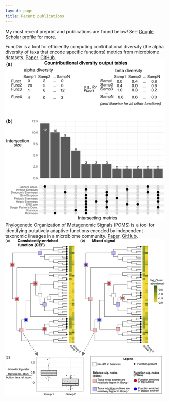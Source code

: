 ```yaml
---
layout: page
title: Recent publications
---
```


My most recent preprint and publications are found below! See [Google Scholar profile](https://scholar.google.ca/citations?hl=en&user=EhhXPUkAAAAJ) for more.

<div class="container">
    <div class="row-fluid">
        FuncDiv is a tool for efficiently computing contributional diversity (the alpha diversity of taxa that encode specific functions) metrics from microbiome datasets. <a href="https://academic.oup.com/bioinformatics/article/39/1/btac809/6909011">Paper</a>. <a href="https://github.com/gavinmdouglas/FuncDiv">GitHub</a>.
        <div class="span3">
        <img src="/assets/pictures/manuscript_images/FuncDiv_Fig1.jpeg" alt="FuncDiv_Fig1">
        </div>
    </div>
</div>

<div class="container">
    <div class="row-fluid">
        Phylogenetic Organization of Metagenomic Signals (POMS) is a tool for identifying putatively adaptive functions encoded by independent taxonomic lineages in a microbiome community. <a href="https://academic.oup.com/bioinformatics/article/38/22/5055/6731923">Paper</a>. <a href="https://github.com/gavinmdouglas/POMS">GitHub</a>.
        <div class="span3">
        <img src="/assets/pictures/manuscript_images/POMS_Fig1.jpeg" alt="POMS_Fig1">
        </div>
    </div>
</div>

